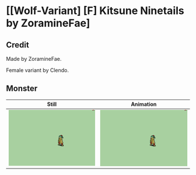 # [\[Wolf-Variant\] \[F\] Kitsune Ninetails by ZoramineFae]

## Credit

Made by ZoramineFae.

Female variant by Clendo.
	
## Monster

| Still | Animation |
| :---: | :-------: |
| ![Monster still](./Monster_000.png) | ![Monster animation](./Monster.gif) |

